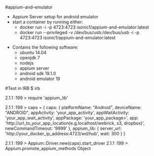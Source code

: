 #appium-and-emulator
* Appium Server setup for android emulator
* start a container by running either: 
	- docker run -i -p 4723:4723 isonic1/appium-and-emulator:latest
	- docker run --privileged -v /dev/bus/usb:/dev/bus/usb -i -p 4723:4723 isonic1/appium-and-emulator:latest
	
- Contains the following software:
	- ubuntu 14.04
	- openjdk 7
	- nodejs
	- appium server
	- android sdk 19.1.0
	- android emulator 19

#Test in IRB
$ irb

2.1.1 :199 > require 'appium_lib'

2.1.1 :199 > caps = {
  				caps: {
    				platformName: "Android",
    				deviceName: "ANDROID",
    				appActivity: 'your_app_activity',
    				appWaitActivity: 'your_app_wait_activity', 
    				appPackage: 'your_app_package>', 
    				app: 'http://url_to_your_app_location(e.g.localhost/webrick, s3, dropbox)',
    				newCommandTimeout: '9999'
  			  	},
  			  	appium_lib: {
    				server_url: 'http://your_docker_ip_address:4723/wd/hub',
    				wait: 300
 			   	}
			}

2.1.1 :199 > Appium::Driver.new(caps).start_driver
2.1.1 :199 > Appium.promote_appium_methods Object
